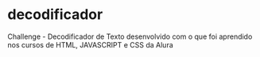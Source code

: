 # decodificador
Challenge - Decodificador de Texto desenvolvido com o que foi aprendido nos cursos de HTML, JAVASCRIPT e CSS da Alura
